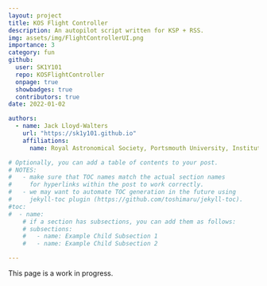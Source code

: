 ```yaml
---
layout: project
title: KOS Flight Controller
description: An autopilot script written for KSP + RSS.
img: assets/img/FlightControllerUI.png
importance: 3
category: fun
github:
  user: SK1Y101
  repo: KOSFlightController
  onpage: true
  showbadges: true
  contributors: true
date: 2022-01-02

authors:
  - name: Jack Lloyd-Walters
    url: "https://sk1y101.github.io"
    affiliations:
      name: Royal Astronomical Society, Portsmouth University, Institute of Physics

# Optionally, you can add a table of contents to your post.
# NOTES:
#   - make sure that TOC names match the actual section names
#     for hyperlinks within the post to work correctly.
#   - we may want to automate TOC generation in the future using
#     jekyll-toc plugin (https://github.com/toshimaru/jekyll-toc).
#toc:
#  - name:
    # if a section has subsections, you can add them as follows:
    # subsections:
    #   - name: Example Child Subsection 1
    #   - name: Example Child Subsection 2

---
```


This page is a work in progress.

<!-- SSTO Steps

Launch:
> enable engines
> Engage brakes
> Throttle to maximum
> Disengage brakes when speed > 1 m/s

Flight:
> Maintain level flight until speed > 400 m/s
> Pitch up between 5 and 20 degrees, depending on lift and thrust of vehicle
> Maintain attitude
> Toggle Rapier to vacuum mode when velocity decreases
> Point prograde at some point (Maybe when apoapsis exceeds 55km?)
> Circularise at apoapsis

Landing:
> Reduce Periapsis to 50km at around 200 degrees ahead of ksc
> Maintain AoA of 5-25 degrees, depending on flight characteristics I haven't worked out yet
> Survive
> Fly back to KSC-->
